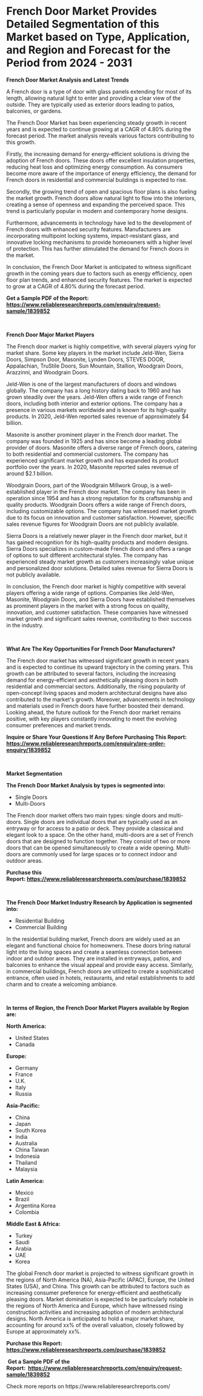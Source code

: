 <p><h1>French Door Market Provides Detailed Segmentation of this Market based on Type, Application, and Region and Forecast for the Period from 2024 - 2031</h1></p><p><strong>French Door Market Analysis and Latest Trends</strong></p>
<p><p>A French door is a type of door with glass panels extending for most of its length, allowing natural light to enter and providing a clear view of the outside. They are typically used as exterior doors leading to patios, balconies, or gardens.</p><p>The French Door Market has been experiencing steady growth in recent years and is expected to continue growing at a CAGR of 4.80% during the forecast period. The market analysis reveals various factors contributing to this growth. </p><p>Firstly, the increasing demand for energy-efficient solutions is driving the adoption of French doors. These doors offer excellent insulation properties, reducing heat loss and optimizing energy consumption. As consumers become more aware of the importance of energy efficiency, the demand for French doors in residential and commercial buildings is expected to rise.</p><p>Secondly, the growing trend of open and spacious floor plans is also fueling the market growth. French doors allow natural light to flow into the interiors, creating a sense of openness and expanding the perceived space. This trend is particularly popular in modern and contemporary home designs.</p><p>Furthermore, advancements in technology have led to the development of French doors with enhanced security features. Manufacturers are incorporating multipoint locking systems, impact-resistant glass, and innovative locking mechanisms to provide homeowners with a higher level of protection. This has further stimulated the demand for French doors in the market.</p><p>In conclusion, the French Door Market is anticipated to witness significant growth in the coming years due to factors such as energy efficiency, open floor plan trends, and enhanced security features. The market is expected to grow at a CAGR of 4.80% during the forecast period.</p></p>
<p><strong>Get a Sample PDF of the Report:&nbsp; <a href="https://www.reliableresearchreports.com/enquiry/request-sample/1839852">https://www.reliableresearchreports.com/enquiry/request-sample/1839852</a></strong></p>
<p>&nbsp;</p>
<p><strong>French Door Major Market Players</strong></p>
<p><p>The French door market is highly competitive, with several players vying for market share. Some key players in the market include Jeld-Wen, Sierra Doors, Simpson Door, Masonite, Lynden Doors, STEVES DOOR, Appalachian, TruStile Doors, Sun Mountain, Stallion, Woodgrain Doors, Arazzinni, and Woodgrain Doors. </p><p>Jeld-Wen is one of the largest manufacturers of doors and windows globally. The company has a long history dating back to 1960 and has grown steadily over the years. Jeld-Wen offers a wide range of French doors, including both interior and exterior options. The company has a presence in various markets worldwide and is known for its high-quality products. In 2020, Jeld-Wen reported sales revenue of approximately $4 billion.</p><p>Masonite is another prominent player in the French door market. The company was founded in 1925 and has since become a leading global provider of doors. Masonite offers a diverse range of French doors, catering to both residential and commercial customers. The company has experienced significant market growth and has expanded its product portfolio over the years. In 2020, Masonite reported sales revenue of around $2.1 billion.</p><p>Woodgrain Doors, part of the Woodgrain Millwork Group, is a well-established player in the French door market. The company has been in operation since 1954 and has a strong reputation for its craftsmanship and quality products. Woodgrain Doors offers a wide range of French doors, including customizable options. The company has witnessed market growth due to its focus on innovation and customer satisfaction. However, specific sales revenue figures for Woodgrain Doors are not publicly available.</p><p>Sierra Doors is a relatively newer player in the French door market, but it has gained recognition for its high-quality products and modern designs. Sierra Doors specializes in custom-made French doors and offers a range of options to suit different architectural styles. The company has experienced steady market growth as customers increasingly value unique and personalized door solutions. Detailed sales revenue for Sierra Doors is not publicly available.</p><p>In conclusion, the French door market is highly competitive with several players offering a wide range of options. Companies like Jeld-Wen, Masonite, Woodgrain Doors, and Sierra Doors have established themselves as prominent players in the market with a strong focus on quality, innovation, and customer satisfaction. These companies have witnessed market growth and significant sales revenue, contributing to their success in the industry.</p></p>
<p>&nbsp;</p>
<p><strong>What Are The Key Opportunities For French Door Manufacturers?</strong></p>
<p><p>The French door market has witnessed significant growth in recent years and is expected to continue its upward trajectory in the coming years. This growth can be attributed to several factors, including the increasing demand for energy-efficient and aesthetically pleasing doors in both residential and commercial sectors. Additionally, the rising popularity of open-concept living spaces and modern architectural designs have also contributed to the market's growth. Moreover, advancements in technology and materials used in French doors have further boosted their demand. Looking ahead, the future outlook for the French door market remains positive, with key players constantly innovating to meet the evolving consumer preferences and market trends.</p></p>
<p><strong>Inquire or Share Your Questions If Any Before Purchasing This Report: <a href="https://www.reliableresearchreports.com/enquiry/pre-order-enquiry/1839852">https://www.reliableresearchreports.com/enquiry/pre-order-enquiry/1839852</a></strong></p>
<p>&nbsp;</p>
<p><strong>Market Segmentation</strong></p>
<p><strong>The French Door Market Analysis by types is segmented into:</strong></p>
<p><ul><li>Single Doors</li><li>Multi-Doors</li></ul></p>
<p><p>The French door market offers two main types: single doors and multi-doors. Single doors are individual doors that are typically used as an entryway or for access to a patio or deck. They provide a classical and elegant look to a space. On the other hand, multi-doors are a set of French doors that are designed to function together. They consist of two or more doors that can be opened simultaneously to create a wide opening. Multi-doors are commonly used for large spaces or to connect indoor and outdoor areas.</p></p>
<p><strong>Purchase this Report:&nbsp;<a href="https://www.reliableresearchreports.com/purchase/1839852">https://www.reliableresearchreports.com/purchase/1839852</a></strong></p>
<p>&nbsp;</p>
<p><strong>The French Door Market Industry Research by Application is segmented into:</strong></p>
<p><ul><li>Residential Building</li><li>Commercial Building</li></ul></p>
<p><p>In the residential building market, French doors are widely used as an elegant and functional choice for homeowners. These doors bring natural light into the living spaces and create a seamless connection between indoor and outdoor areas. They are installed in entryways, patios, and balconies to enhance the visual appeal and provide easy access. Similarly, in commercial buildings, French doors are utilized to create a sophisticated entrance, often used in hotels, restaurants, and retail establishments to add charm and to create a welcoming ambiance.</p></p>
<p>&nbsp;</p>
<p><strong>In terms of Region, the French Door Market Players available by Region are:</strong></p>
<p>
    <p> <strong> North America: </strong>
        <ul>
            <li>United States</li>
            <li>Canada</li>
        </ul>
        </p> 
    <p> <strong> Europe: </strong>
        <ul>
            <li>Germany</li>
            <li>France</li>
            <li>U.K.</li>
            <li>Italy</li>
            <li>Russia</li>
        </ul>
        </p> 
    <p> <strong> Asia-Pacific: </strong>
        <ul>
            <li>China</li>
            <li>Japan</li>
            <li>South Korea</li>
            <li>India</li>
            <li>Australia</li>
            <li>China Taiwan</li>
            <li>Indonesia</li>
            <li>Thailand</li>
            <li>Malaysia</li>
        </ul>
        </p> 
    <p> <strong> Latin America: </strong>
        <ul>
            <li>Mexico</li>
            <li>Brazil</li>
            <li>Argentina Korea</li>
            <li>Colombia</li>
        </ul>
        </p> 
    <p> <strong> Middle East & Africa: </strong>
        <ul>
            <li>Turkey</li>
            <li>Saudi</li>
            <li>Arabia</li>
            <li>UAE</li>
            <li>Korea</li>
        </ul>
    </p>
    </p>
<p><p>The global French door market is projected to witness significant growth in the regions of North America (NA), Asia-Pacific (APAC), Europe, the United States (USA), and China. This growth can be attributed to factors such as increasing consumer preference for energy-efficient and aesthetically pleasing doors. Market domination is expected to be particularly notable in the regions of North America and Europe, which have witnessed rising construction activities and increasing adoption of modern architectural designs. North America is anticipated to hold a major market share, accounting for around xx% of the overall valuation, closely followed by Europe at approximately xx%.</p></p>
<p><strong>Purchase this Report: <a href="https://www.reliableresearchreports.com/purchase/1839852">https://www.reliableresearchreports.com/purchase/1839852</a></strong></p>
<p>&nbsp;<strong>Get a Sample PDF of the Report:&nbsp;&nbsp;<a href="https://www.reliableresearchreports.com/enquiry/request-sample/1839852">https://www.reliableresearchreports.com/enquiry/request-sample/1839852</a></strong></p>
<p><strong></strong></p>
<p>Check more reports on https://www.reliableresearchreports.com/</p>